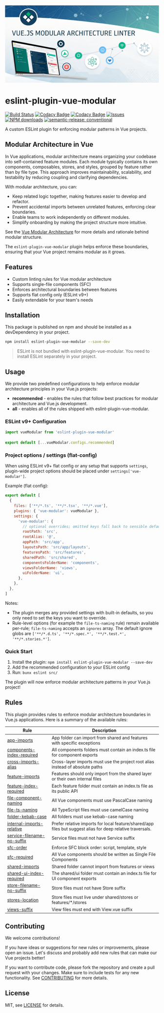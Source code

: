 ![Hero Image](./docs/assets/social.png)

# eslint-plugin-vue-modular

[![Build Status](https://github.com/andrewmolyuk/eslint-plugin-vue-modular/actions/workflows/test.yml/badge.svg)](https://github.com/andrewmolyuk/eslint-plugin-vue-modular/actions/workflows/test.yml)
[![Codacy Badge](https://app.codacy.com/project/badge/Grade/819ccf509a694fcc8204bca4a78c634d)](https://app.codacy.com/gh/andrewmolyuk/eslint-plugin-vue-modular/dashboard?utm_source=gh&utm_medium=referral&utm_content=&utm_campaign=Badge_grade)
[![Codacy Badge](https://app.codacy.com/project/badge/Coverage/819ccf509a694fcc8204bca4a78c634d)](https://app.codacy.com/gh/andrewmolyuk/eslint-plugin-vue-modular/dashboard?utm_source=gh&utm_medium=referral&utm_content=&utm_campaign=Badge_coverage)
[![Issues](https://img.shields.io/github/issues/andrewmolyuk/eslint-plugin-vue-modular)](https://github.com/andrewmolyuk/eslint-plugin-vue-modular/issues)
[![NPM downloads](https://img.shields.io/npm/dw/eslint-plugin-vue-modular.svg?style=flat)](https://www.npmjs.com/package/eslint-plugin-vue-modular)
[![semantic-release: conventional](https://img.shields.io/badge/semantic--release-conventional-e10079?logo=semantic-release)](https://github.com/semantic-release/semantic-release)

A custom ESLint plugin for enforcing modular patterns in Vue projects.

## Modular Architecture in Vue

In Vue applications, modular architecture means organizing your codebase into self-contained feature modules. Each module typically contains its own components, composables, stores, and styles, grouped by feature rather than by file type. This approach improves maintainability, scalability, and testability by reducing coupling and clarifying dependencies.

With modular architecture, you can:

- Keep related logic together, making features easier to develop and refactor.
- Prevent accidental imports between unrelated features, enforcing clear boundaries.
- Enable teams to work independently on different modules.
- Simplify onboarding by making the project structure more intuitive.

See the [Vue Modular Architecture](./docs/vue-modular-architecture.md) for more details and rationale behind modular structure.

The `eslint-plugin-vue-modular` plugin helps enforce these boundaries, ensuring that your Vue project remains modular as it grows.

## Features

- Custom linting rules for Vue modular architecture
- Supports single-file components (SFC)
- Enforces architectural boundaries between features
- Supports flat config only (ESLint v9+)
- Easily extendable for your team's needs

## Installation

This package is published on npm and should be installed as a devDependency in your project.

```bash
npm install eslint-plugin-vue-modular --save-dev
```

> ESLint is not bundled with eslint-plugin-vue-modular. You need to install ESLint separately in your project.

## Usage

We provide two predefined configurations to help enforce modular architecture principles in your Vue.js projects:

- **recommended** - enables the rules that follow best practices for modular architecture and Vue.js development.
- **all** - enables all of the rules shipped with eslint-plugin-vue-modular.

### ESLint v9+ Configuration

```javascript
import vueModular from 'eslint-plugin-vue-modular'

export default [...vueModular.configs.recommended]
```

### Project options / settings (flat-config)

When using ESLint v9+ flat config or any setup that supports `settings`, plugin-wide project options should be placed under `settings['vue-modular']`.

Example (flat config):

```js
export default [
  {
    files: ['**/*.ts', '**/*.tsx', '**/*.vue'],
    plugins: { 'vue-modular': vueModular },
    settings: {
      'vue-modular': {
        // optional overrides; omitted keys fall back to sensible defaults
        rootPath: 'src',
        rootAlias: '@',
        appPath: 'src/app',
        layoutsPath: 'src/app/layouts',
        featuresPath: 'src/features',
        sharedPath: 'src/shared',
        componentsFolderName: 'components',
        viewsFolderName: 'views',
        uiFolderName: 'ui',
      },
    },
  },
]
```

Notes:

- The plugin merges any provided settings with built-in defaults, so you only need to set the keys you want to override.
- Rule-level options (for example the `file-ts-naming` rule) remain available per-rule; `file-ts-naming` accepts an `ignores` array. The default ignore globs are `['**/*.d.ts', '**/*.spec.*', '**/*.test.*', '**/*.stories.*']`.

### Quick Start

1. Install the plugin: `npm install eslint-plugin-vue-modular --save-dev`
2. Add the recommended configuration to your ESLint config
3. Run: `bunx eslint src/`

The plugin will now enforce modular architecture patterns in your Vue.js project!

## Rules

This plugin provides rules to enforce modular architecture boundaries in Vue.js applications. Here is a summary of the available rules:

| Rule                                                                     | Description                                                                                                |
| ------------------------------------------------------------------------ | ---------------------------------------------------------------------------------------------------------- |
| [app-imports](./docs/rules/app-imports.md)                               | App folder can import from shared and features with specific exceptions                                    |
| [components-index-required](./docs/rules/components-index-required.md)   | All components folders must contain an index.ts file for component exports                                 |
| [cross-imports-alias](./docs/rules/cross-imports-alias.md)               | Cross-layer imports must use the project root alias instead of absolute paths                              |
| [feature-imports](./docs/rules/feature-imports.md)                       | Features should only import from the shared layer or their own internal files                              |
| [feature-index-required](./docs/rules/feature-index-required.md)         | Each feature folder must contain an index.ts file as its public API                                        |
| [file-component-naming](./docs/rules/file-component-naming.md)           | All Vue components must use PascalCase naming                                                              |
| [file-ts-naming](./docs/rules/file-ts-naming.md)                         | All TypeScript files must use camelCase naming                                                             |
| [folder-kebab-case](./docs/rules/folder-kebab-case.md)                   | All folders must use kebab-case naming                                                                     |
| [internal-imports-relative](./docs/rules/internal-imports-relative.md)   | Prefer relative imports for local feature/shared/app files but suggest alias for deep relative traversals. |
| [service-filename-no-suffix](./docs/rules/service-filename-no-suffix.md) | Service files must not have Service suffix                                                                 |
| [sfc-order](./docs/rules/sfc-order.md)                                   | Enforce SFC block order: script, template, style                                                           |
| [sfc-required](./docs/rules/sfc-required.md)                             | All Vue components should be written as Single File Components                                             |
| [shared-imports](./docs/rules/shared-imports.md)                         | Shared folder cannot import from features or views                                                         |
| [shared-ui-index-required](./docs/rules/shared-ui-index-required.md)     | The shared/ui folder must contain an index.ts file for UI component exports                                |
| [store-filename-no-suffix](./docs/rules/store-filename-no-suffix.md)     | Store files must not have Store suffix                                                                     |
| [stores-location](./docs/rules/stores-location.md)                       | Store files must live under shared/stores or features/\*/stores                              |
| [views-suffix](./docs/rules/views-suffix.md)                             | View files must end with View.vue suffix                                                                   |

## Contributing

We welcome contributions!

If you have ideas or suggestions for new rules or improvements, please open an issue. Let's discuss and probably add new rules that can make our Vue projects better!

If you want to contribute code, please fork the repository and create a pull request with your changes. Make sure to include tests for any new functionality. See [CONTRIBUTING](./CONTRIBUTING.md) for more details.

## License

MIT, see [LICENSE](./LICENSE.md) for details.
